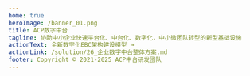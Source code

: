 ```yaml
---
home: true
heroImage: /banner_01.png
title: ACP数字中台 
tagline: 协助中小企业快速平台化、中台化、数字化，中小微团队转型的新型基础设施
actionText: 全新数字化EBC架构建设模型 →
actionLink: /solution/26_企业数字中台整体方案.md
footer: Copyright © 2021-2025 ACP中台研发团队
---
```

